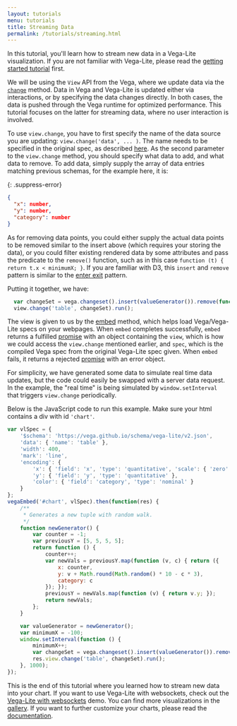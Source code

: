 ```yaml
---
layout: tutorials
menu: tutorials
title: Streaming Data
permalink: /tutorials/streaming.html
---
```


In this tutorial, you'll learn how to stream new data in a Vega-Lite visualization. If you are not familiar with Vega-Lite, please read the [getting started tutorial]({{site.baseurl}}/tutorials/getting_started.html) first.

We will be using the `View` API from the Vega, where we update data via the [`change`](https://vega.github.io/vega/docs/api/view/#data) method.  Data in Vega and Vega-Lite is updated either via interactions, or by specifying the data changes directly.  In both cases, the data is pushed through the Vega runtime for optimized performance.  This tutorial focuses on the latter for streaming data, where no user interaction is involved.

<div id="chart"></div>

To use `view.change`, you have to first specify the name of the data source you are updating:  `view.change('data', ... )`.  The name needs to be specified in the original spec, as described [here]({{site.baseurl}}/docs/data.html#named).  As the second parameter to the `view.change` method, you should specify what data to add, and what data to remove.  To add data, simply supply the array of data entries matching previous schemas, for the example here, it is:

{: .suppress-error}
```json
{
  "x": number,
  "y": number,
  "category": number
}
```

As for removing data points, you could either supply the actual data points to be removed similar to the insert above (which requires your storing the data), or you could filter existing rendered data by some attributes and pass the predicate to the `remove()` function, such as in this case `function (t) { return t.x < minimumX; }`.  If you are familiar with D3, this `insert` and `remove` pattern is similar to the [enter exit](https://bost.ocks.org/mike/circles/#entering) pattern.

Putting it together, we have:

```js
  var changeSet = vega.changeset().insert(valueGenerator()).remove(function (t) { return t.x < minimumX; });
  view.change('table', changeSet).run();
```

The view is given to us by the [embed](https://github.com/vega/vega-embed) method, which helps load Vega/Vega-Lite specs on your webpages. When `embed` completes successfully, `embed` returns a fulfilled [promise](https://developer.mozilla.org/en-US/docs/Web/JavaScript/Reference/Global_Objects/Promise) with an object containing the `view`, which is how we could access the `view.change` mentioned earlier, and `spec`, which is the compiled Vega spec from the original Vega-Lite spec given. When `embed` fails, it returns a rejected [promise](https://developer.mozilla.org/en-US/docs/Web/JavaScript/Reference/Global_Objects/Promise) with an error object.

For simplicity, we have generated some data to simulate real time data updates, but the code could easily be swapped with a server data request.  In the example, the "real time" is being simulated by `window.setInterval` that triggers `view.change` periodically.

Below is the JavaScript code to run this example.  Make sure your html contains a div with id `'chart'`.

```js
var vlSpec = {
    '$schema': 'https://vega.github.io/schema/vega-lite/v2.json',
    'data': { 'name': 'table' },
    'width': 400,
    'mark': 'line',
    'encoding': {
        'x': { 'field': 'x', 'type': 'quantitative', 'scale': { 'zero': false } },
        'y': { 'field': 'y', 'type': 'quantitative' },
        'color': { 'field': 'category', 'type': 'nominal' }
    }
};
vegaEmbed('#chart', vlSpec).then(function(res) {
    /**
     * Generates a new tuple with random walk.
     */
    function newGenerator() {
        var counter = -1;
        var previousY = [5, 5, 5, 5];
        return function () {
            counter++;
            var newVals = previousY.map(function (v, c) { return ({
                x: counter,
                y: v + Math.round(Math.random() * 10 - c * 3),
                category: c
            }); });
            previousY = newVals.map(function (v) { return v.y; });
            return newVals;
        };
    }

    var valueGenerator = newGenerator();
    var minimumX = -100;
    window.setInterval(function () {
        minimumX++;
        var changeSet = vega.changeset().insert(valueGenerator()).remove(function (t) { return t.x < minimumX; });
        res.view.change('table', changeSet).run();
    }, 1000);
});
```

This is the end of this tutorial where you learned how to stream new data into your chart. If you want to use Vega-Lite with websockets, check out the [Vega-Lite with websockets](https://bl.ocks.org/domoritz/8e1e4da185e1a32c7e54934732a8d3d5) demo. You can find more visualizations in the [gallery]({{site.baseurl}}/examples/). If you want to further customize your charts, please read the [documentation]({{site.baseurl}}/docs/).

<script>
  window.onload = () => window.runStreamingExample('#chart');
</script>
